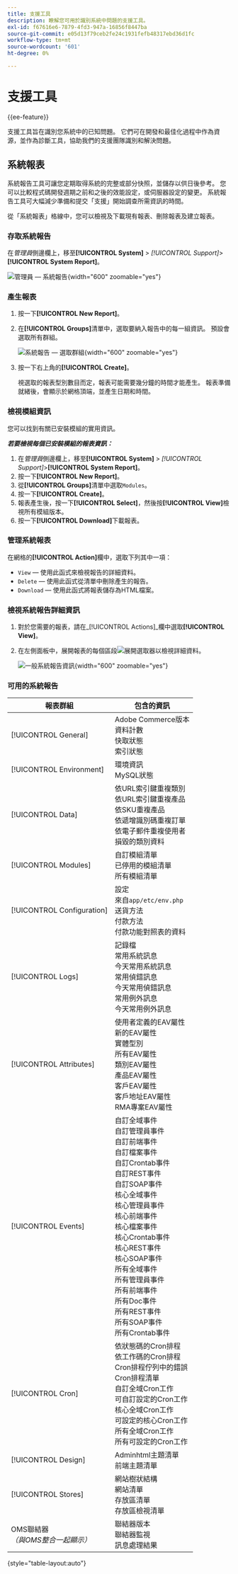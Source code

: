 ```yaml
---
title: 支援工具
description: 瞭解您可用於識別系統中問題的支援工具。
exl-id: f67616e6-7879-4fd3-947a-16856f8447ba
source-git-commit: e05d13f79ceb2fe24c1931fefb48317ebd36d1fc
workflow-type: tm+mt
source-wordcount: '601'
ht-degree: 0%

---
```


# 支援工具

{{ee-feature}}

支援工具旨在識別您系統中的已知問題。 它們可在開發和最佳化過程中作為資源，並作為診斷工具，協助我們的支援團隊識別和解決問題。

## 系統報表

系統報告工具可讓您定期取得系統的完整或部分快照，並儲存以供日後參考。 您可以比較程式碼開發週期之前和之後的效能設定，或伺服器設定的變更。 系統報告工具可大幅減少準備和提交「支援」開始調查所需資訊的時間。

從「系統報表」格線中，您可以檢視及下載現有報表、刪除報表及建立報表。

### 存取系統報告

在&#x200B;_管理員_&#x200B;側邊欄上，移至&#x200B;**[!UICONTROL System]** > _[!UICONTROL Support]_>**[!UICONTROL System Report]**。

![管理員 — 系統報告](./assets/reports.png){width="600" zoomable="yes"}

### 產生報表

1. 按一下&#x200B;**[!UICONTROL New Report]**。

1. 在&#x200B;**[!UICONTROL Groups]**&#x200B;清單中，選取要納入報告中的每一組資訊。 預設會選取所有群組。

   ![系統報告 — 選取群組](./assets/report-create.png){width="600" zoomable="yes"}

1. 按一下右上角的&#x200B;**[!UICONTROL Create]**。

   視選取的報表型別數目而定，報表可能需要幾分鐘的時間才能產生。 報表準備就緒後，會顯示於網格頂端，並產生日期和時間。

### 檢視模組資訊

您可以找到有關已安裝模組的實用資訊。

**_若要檢視每個已安裝模組的報表資訊：_**

1. 在&#x200B;_管理員_&#x200B;側邊欄上，移至&#x200B;**[!UICONTROL System]** > _[!UICONTROL Support]_>**[!UICONTROL System Report]**。
1. 按一下&#x200B;**[!UICONTROL New Report]**。
1. 從&#x200B;**[!UICONTROL Groups]**&#x200B;清單中選取`Modules`。
1. 按一下&#x200B;**[!UICONTROL Create]**。
1. 報表產生後，按一下&#x200B;**[!UICONTROL Select]**，然後按&#x200B;**[!UICONTROL View]**&#x200B;檢視所有模組版本。
1. 按一下&#x200B;**[!UICONTROL Download]**&#x200B;下載報表。

### 管理系統報表

在網格的&#x200B;**[!UICONTROL Action]**&#x200B;欄中，選取下列其中一項：

- `View` — 使用此函式來檢視報告的詳細資料。
- `Delete` — 使用此函式從清單中刪除產生的報告。
- `Download` — 使用此函式將報表儲存為HTML檔案。

### 檢視系統報告詳細資訊

1. 對於您需要的報表，請在&#x200B;_[!UICONTROL Actions]_欄中選取&#x200B;**[!UICONTROL View]**。

1. 在左側面板中，展開報表的每個區段![展開選取器](../assets/icon-display-expand.png)以檢視詳細資料。

   ![一般系統報告資訊](./assets/report-information.png){width="600" zoomable="yes"}

### 可用的系統報告

| 報表群組 | 包含的資訊 |
| ------------ | -------------------- |
| [!UICONTROL General] | Adobe Commerce版本<br>資料計數<br>快取狀態<br>索引狀態 |
| [!UICONTROL Environment] | 環境資訊<br>MySQL狀態 |
| [!UICONTROL Data] | 依URL索引鍵重複類別<br>依URL索引鍵重複產品<br>依SKU重複產品<br>依遞增識別碼重複訂單<br>依電子郵件重複使用者<br>損毀的類別資料 |
| [!UICONTROL Modules] | 自訂模組清單<br>已停用的模組清單<br>所有模組清單 |
| [!UICONTROL Configuration] | 設定<br>來自`app/etc/env.php`<br>送貨方法<br>付款方法<br>付款功能對照表的資料 |
| [!UICONTROL Logs] | 記錄檔<br>常用系統訊息<br>今天常用系統訊息<br>常用偵錯訊息<br>今天常用偵錯訊息<br>常用例外訊息<br>今天常用例外訊息 |
| [!UICONTROL Attributes] | 使用者定義的EAV屬性<br>新的EAV屬性<br>實體型別<br>所有EAV屬性<br>類別EAV屬性<br>產品EAV屬性<br>客戶EAV屬性<br>客戶地址EAV屬性<br>RMA專案EAV屬性 |
| [!UICONTROL Events] | 自訂全域事件<br>自訂管理員事件<br>自訂前端事件<br>自訂檔案事件<br>自訂Crontab事件<br>自訂REST事件<br>自訂SOAP事件<br>核心全域事件<br>核心管理員事件<br>核心前端事件<br>核心檔案事件<br>核心Crontab事件<br>核心REST事件<br>核心SOAP事件<br>所有全域事件<br>所有管理員事件<br>所有前端事件<br>所有Doc事件<br>所有REST事件<br>所有SOAP事件<br>所有Crontab事件 |
| [!UICONTROL Cron] | 依狀態碼的Cron排程<br>依工作碼的Cron排程<br>Cron排程佇列中的錯誤<br>Cron排程清單<br>自訂全域Cron工作<br>可自訂設定的Cron工作<br>核心全域Cron工作<br>可設定的核心Cron工作<br>所有全域Cron工作<br>所有可設定的Cron工作 |
| [!UICONTROL Design] | Adminhtml主題清單<br>前端主題清單 |
| [!UICONTROL Stores] | 網站樹狀結構<br>網站清單<br>存放區清單<br>存放區檢視清單 |
| OMS聯結器&#x200B;<br>_（與OMS整合一起顯示）_ | 聯結器版本<br>聯結器監視<br>訊息處理結果 |

{style="table-layout:auto"}
